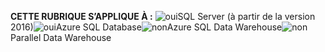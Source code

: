 <Token>**CETTE RUBRIQUE S’APPLIQUE À :** ![oui](../includes/media/yes.png)SQL Server (à partir de la version 2016)![oui](../includes/media/yes.png)Azure SQL Database![non](../includes/media/no.png)Azure SQL Data Warehouse![non](../includes/media/no.png)Parallel Data Warehouse </Token>